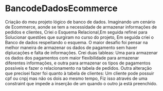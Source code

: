 # BancodeDadosEcommerce
Criação do meu projeto lógico de banco de dados.
Imaginando um cenário de Ecommerce, aonde se tem a necessidade de armazenar informações de pedidos e clientes, Criei o Esquema Relacional,Em seguida refinei para Solucionar questões que surgiram no curso do projeto, Em seguida criei o Banco de dados respeitando o esquema. O maior desafio foi pensar na melhor maneira de armazenar os dados de pagamento sem haver diplucações e falta de informações. Crei duas tableas: Uma para armazenar os dados dos pagamentos com maior flexibilidade para armazenar diferentes informações, e outra para armazenar os tipos de pagamentos possíveis e fazer o relacionamento na tabela de pedidos. Outra alteração que precisei fazer foi quanto à tabela de clientes: Um cliente pode possuir cpf ou cnpj mas não os dois ao mesmo tempo, Fiz isso através de uma constraint que impede a inserção de um quando o outro ja está preenchido.
